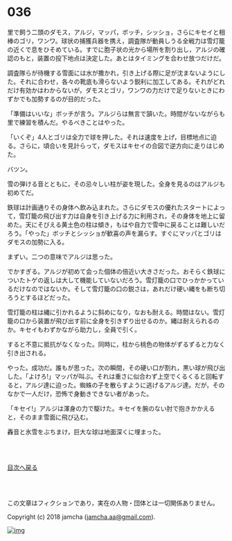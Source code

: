 

# 036

里で飼う二頭のダモス，アルジ，マッパ，ボッチ，シッショ，さらにキセイと相棒のゴリ，ワンワ。球状の捕獲兵器を携え，調査隊が動員しうる全戦力は雪灯籠の近くで息をひそめている。すでに胞子状の光から場所を割り出し，アルジの確認のもと，装置の投下地点は決定した。あとはタイミングを合わせ放つだけだ。  

調査隊らが待機する雪面には水が撒かれ，引き上げる際に足が沈まないようにした。それに合わせ，各々の靴底も滑らないよう鋭利に加工してある。それがどれだけ有効かはわからないが，ダモスとゴリ，ワンワの力だけで足りないときにわずかでも加勢するのが目的だった。  

「準備はいいな」ボッチが言う。アルジらは無言で頷いた。時間がないながらも里で練習を積んだ。やるべきことはやった。  

「いくぞ」4人とゴリは全力で球を押した。それは速度を上げ，目標地点に迫る。さらに，頃合いを見計らって，ダモスはキセイの合図で逆方向に走りはじめた。  

バツン。  

雪の弾ける音とともに，その忌々しい柱が姿を現した。全身を見るのはアルジも初めてだ。  

鉄球は計画通りその身体へ飲み込まれた。さらにダモスの優れたスタートによって，雪灯籠の飛び出す力は自身を引き上げる力に利用され，その身体を地上に留めた。天にそびえる黄土色の柱は傾き，もはや自力で雪中に戻ることは難しいだろう。「やった」ボッチとシッショが歓喜の声を漏らす。すぐにマッパとゴリはダモスの加勢に入る。  

まずい。二つの意味でアルジは思った。  

でかすぎる。アルジが初めて会った個体の倍近い大きさだった。おそらく鉄球についたトゲの返しは大して機能していないだろう。雪灯籠の口でひっかかっているだけなのではないか。そして雪灯籠の口の鋭さは，あれだけ硬い縄をも断ち切ろうとするほどだった。  

雪灯籠の柱は縄に引かれるように斜めになり，なおも耐える。時間はない。雪灯籠の口から装置が飛び出す前に全身を引きずり出せるのか。縄は耐えられるのか。キセイもわずかながら助力し，全員で引く。  

すると不意に抵抗がなくなった。同時に，柱から桃色の物体がずるずると力なく引き出される。  

やった。成功だ。誰もが思った。次の瞬間，その硬い口が割れ，黒い球が飛び出した。「よけろ!」マッパが叫ぶ。それは重さに似合わず上空でくるくると回転すると，アルジ達に迫った。蜘蛛の子を散らすように逃げるアルジ達。だが，そのなかで一人だけ，恐怖で身動きできない者があった。  

「キセイ!」アルジは渾身の力で駆けた。キセイを腕のない肘で抱きかかえると，そのまま雪面に飛び込む。  

轟音と氷雪をぶちまけ，巨大な球は地面深くに埋まった。  

<br>  
<br>  

[目次へ戻る](https://github.com/jamcha-aa/OblivionReports/blob/master/README.md)  

<br>  
<br>  

この文章はフィクションであり，実在の人物・団体とは一切関係ありません。  

Copyright (c) 2018 jamcha (jamcha.aa@gmail.com).  

[![img](http://i.creativecommons.org/l/by-nc-sa/4.0/88x31.png)](http://creativecommons.org/licenses/by-nc-sa/4.0/deed)  

